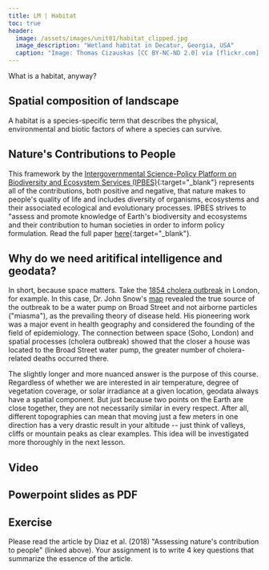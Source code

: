 ```yaml
---
title: LM | Habitat
toc: true
header:
  image: /assets/images/unit01/habitat_clipped.jpg
  image_description: "Wetland habitat in Decatur, Georgia, USA"
  caption: "Image: Thomas Cizauskas [CC BY-NC-ND 2.0] via [flickr.com](https://www.flickr.com/photos/cizauskas/51243943456/)"
---
```


What is a habitat, anyway?

<!--more-->
## Spatial composition of landscape
A habitat is a species-specific term that describes the physical, environmental and biotic factors of where a species can survive.

## Nature's Contributions to People
This framework by the [Intergovernmental Science-Policy Platform on Biodiversity and Ecosystem Services (IPBES)](https://ipbes.net/){:target="_blank"} represents all of the contributions, both positive and negative, that nature makes to people's quality of life and includes diversity of organisms, ecosystems and their associated ecological and evolutionary processes. IPBES strives to "assess and promote knowledge of Earth's biodiversity and ecosystems and their contribution to human societies in order to inform policy formulation. Read the full paper [here](https://science.sciencemag.org/content/359/6373/270.full?ijkey=/vA6P5O/b2eSM&keytype=ref&siteid=sci){:target="_blank"}.

## Why do we need aritifical intelligence and geodata?
In short, because space matters. Take the [1854 cholera outbreak](https://en.wikipedia.org/wiki/1854_Broad_Street_cholera_outbreak) in London, for example. In this case, Dr. John Snow's [map](https://upload.wikimedia.org/wikipedia/commons/c/c7/Snow-cholera-map.jpg) revealed the true source of the outbreak to be a water pump on Broad Street and not airborne particles ("miasma"), as the prevailing theory of disease held. His pioneering work was a major event in health geography and considered the founding of the field of epidemiology. The connection between space (Soho, London) and spatial processes (cholera outbreak) showed that the closer a house was located to the Broad Street water pump, the greater number of cholera-related deaths occurred there.

The slightly longer and more nuanced answer is the purpose of this course. Regardless of whether we are interested in air temperature, degree of vegetation coverage, or solar irradiance at a given location, geodata always have a spatial component. But just because two points on the Earth are close together, they are not necessarily similar in every respect. After all, different topographies can mean that moving just a few meters in one direction has a very drastic result in your altitude -- just think of valleys, cliffs or mountain peaks as clear examples. This idea will be investigated more thoroughly in the next lesson.

## Video

## Powerpoint slides as PDF

## Exercise
Please read the article by Diaz et al. (2018) "Assessing nature's contribution to people" (linked above). Your assignment is to write 4 key questions that summarize the essence of the article.